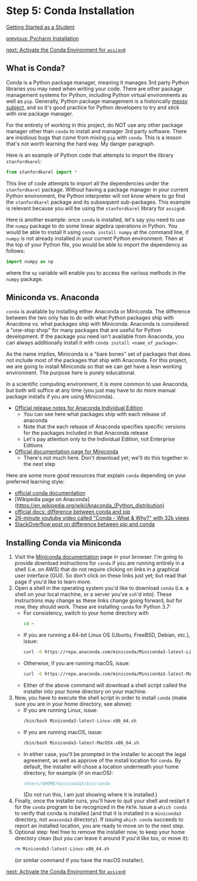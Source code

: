# Step 5: Conda Installation

[Getting Started as a Student](./getting-started.md)

[previous: Pycharm Installation](./pycharm-install.md)

[next: Activate the Conda Environment for `assign0`](./activate-conda-env.md)

## What is Conda?
Conda is a Python package manager, meaning it manages 3rd party Python
libraries you may need when writing your code. There are other package
management systems for Python, including Python virtual environments as well
as `pip`. Generally, Python package management is a historically
[messy subject](https://xkcd.com/1987/), and so it's good practice for Python
developers to try and stick with one package manager.

For the entirety of working in this project, do NOT use any other package
manager other than ``conda`` to install and manager 3rd party software. There
are insidious bugs that come from mixing ``pip`` with ``conda``. This is a
lesson that's not worth learning the hard way.
My danger paragraph.

Here is an example of Python code that attempts to import the library
`stanfordkarel`:
```python
from stanfordkarel import *
```
This line of code attempts to import all the dependencies under the
`stanfordkarel` package. Without having a package manager in your current
Python environment, the Python interpreter will not know where to go find
the `stanfordkarel` package and its subsequent sub-packages. This example is
relevant because you will be using the `stanfordkarel` library for `assign0`.

Here is another example: once `conda` is installed, let's say you need to use
the `numpy` package to do some linear algebra operations in Python. You would
be able to install it using `conda install numpy` at the command line, if
`numpy` is not already installed in your current Python environment. Then at
the top of your Python file, you would be able to import the dependency as
follows:
```python
import numpy as np
```
where the `np` variable will enable you to access the various methods in the
`numpy` package.

## Miniconda vs. Anaconda

`conda` is available by installing either Anaconda or Miniconda. The
difference between the two only has to do with what Python packages ship with
Anacdona vs. what packages ship with Miniconda. Anaconda is considered a
"one-stop shop" for many packages that are useful for Python development. If
the package you need isn't available from Anaconda, you can always additionally
install it with `conda install <name_of_package>`.

As the name implies, Miniconda is a "bare bones" set of packages that does not
include most of the packages that ship with Anaconda. For this project, we are
going to install Miniconda so that we can get have a lean working environment.
The purpose here is purely educational.

In a scientific computing environment, it is more common to use Anaconda, but
both will suffice at any time (you just may have to do more manual package
installs if you are using Miniconda).

- [Official release notes for Anaconda Individual Edition](https://docs.anaconda.com/anaconda/reference/release-notes/)
   - You can see here what packages ship with each release of anaconda
   - Note that the each release of Anaconda specifies specific versions for the
     packages included in that Anaconda release
   - Let's pay attention only to the Individual Edition, not Enterprise Editions
- [Official documentation page for Miniconda](https://docs.conda.io/en/latest/miniconda.html)
   - There's not much here. Don't download yet; we'll do this together in the next step

Here are some more good resources that explain ``conda`` depending on your
preferred learning style:

- [official conda documentation](https://docs.conda.io/en/latest/)
- [Wikipedia page on Anaconda](https://en.wikipedia.org/wiki/Anaconda_(Python_distribution)
- [official docs: difference between conda and pip](https://www.anaconda.com/blog/understanding-conda-and-pip)
- [26-minute youtube video called "Conda - What & Why?" with 32k views](https://www.youtube.com/watch?v=23aQdrS58e0)
- [StackOverflow post on difference between pip and conda](https://stackoverflow.com/questions/20994716/what-is-the-difference-between-pip-and-conda)

## Installing Conda via Miniconda

1. Visit the
[Miniconda documentation](https://docs.conda.io/en/latest/miniconda.html)
page in your browser. I'm going to provide download instructions for `conda`
if you are running entirely in a shell (i.e. on AWS) that do not require
clicking on links in a graphical user interface (GUI). So don't click on these
links just yet; but read that page if you'd like to learn more.
1. Open a shell in the operating system you'd like to download `conda` (i.e.
a shell on your local machine, or a server you've `ssh`'d into). These
instructions may change as these links change going forward, but for now, they
should work. These are installing `conda` for Python 3.7:
    - For consistency, switch to your home directory
    with
        ```bash
        cd ~
        ```
    - If you are running a 64-bit Linux OS (Ubuntu, FreeBSD, Debian, etc.),
    issue:
        ```bash
        curl -O https://repo.anaconda.com/miniconda/Miniconda3-latest-Linux-x86_64.sh
        ```
    - Otherwise, if you are running macOS, issue:
        ```bash
        curl -O https://repo.anaconda.com/miniconda/Miniconda3-latest-MacOSX-x86_64.sh
        ```
    - Either of the above command will download a shell script called the
    installer into your home directory on your machine.
1. Now, you have to execute the shell script in order to install `conda`
(make sure you are in your home directory, see above):
    - If you are running Linux, issue:
        ```bash
        /bin/bash Miniconda3-latest-Linux-x86_64.sh
        ```
    - If you are running macOS, issue:
        ```bash
        /bin/bash Miniconda3-latest-MacOSX-x86_64.sh
        ```
    - In either case, you'll be prompted in the installer to accept the legal
    agreement, as well as approve of the install location for `conda`. By
    default, the installer will chose a location underneath your home
    directory, for example (if on macOS):
        ```bibtex
        /Users/$HOME/miniconda3/bin/conda
        ```
        (Do not run this, I am just showing where it is installed.)
1. Finally, once the installer runs, you'll have to quit your shell and restart
it for the `conda` program to be recognized in the `PATH`. Issue a
`which conda` to verify that conda is installed (and that it is installed in
a `miniconda3` directory, not `anaconda3` directory). If issuing `which conda`
succeeds to report an installed location, you are ready to move on to the next
step.
1. Optional step: feel free to remove the installer now, to keep your home
directory clean (but you can leave it around if you'd like too, or move it):
    ```bash
    rm Miniconda3-latest-Linux-x86_64.sh
    ```
    (or similar command if you have the macOS installer).

[next: Activate the Conda Environment for `assign0`](./activate-conda-env.md)

